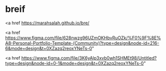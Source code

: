 # breif
<a href https://marahsalah.github.io/bre/

<a href https://www.figma.com/file/628nwzg96UZmOKHbvRuOZk/%F0%9F%8E%A8-Personal-Portfolio-Template-(Community)?type=design&node-id=216-6&mode=design&t=0XZazq2reoxYNeTs-0"

<a href https://www.figma.com/file/3K6yAlp3xvb0wh1SHMEt98/Untitled?type=design&node-id=0-1&mode=design&t=0XZazq2reoxYNeTs-0"

